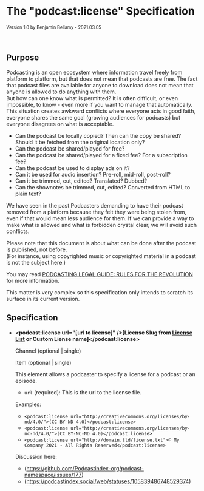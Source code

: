 # The "podcast:license" Specification

<small>Version 1.0 by Benjamin Bellamy - 2021.03.05</small>

<br>

## Purpose

Podcasting is an open ecosystem where information travel freely from platform to platform, but that does not mean that podcasts are free.
The fact that podcast files are available for anyone to download does not mean that anyone is allowed to do anything with them.  
But how can one know what is permitted? It is often difficult, or even impossible, to know - even more if you want to manage that automatically.
This situation creates awkward conflicts where everyone acts in good faith, everyone shares the same goal (growing audiences for podcasts) but everyone disagrees on what is acceptable.

- Can the podcast be locally copied? Then can the copy be shared? Should it be fetched from the original location only?
- Can the podcast be shared/played for free?
- Can the podcast be shared/played for a fixed fee? For a subscription fee?
- Can the podcast be used to display ads on it?
- Can it be used for audio insertion? Pre-roll, mid-roll, post-roll?
- Can it be trimmed, cut, edited? Translated? Dubbed?
- Can the shownotes be trimmed, cut, edited? Converted from HTML to plain text?

We have seen in the past Podcasters demanding to have their podcast removed from a platform because they felt they were being stolen from, even if that would mean less audience for them.
If we can provide a way to make what is allowed and what is forbidden crystal clear, we will avoid such conflicts.

Please note that this document is about what can be done after the podcast is published, not before.  
(For instance, using copyrighted music or copyrighted material in a podcast is not the subject here.)

You may read [PODCASTING LEGAL GUIDE: RULES FOR THE REVOLUTION](https://wiki.creativecommons.org/wiki/Podcasting_Legal_Guide) for more information.

This matter is very complex so this specification only intends to scratch its surface in its current version.

## Specification

- **\<podcast:license url="[url to license]" />[License Slug from [License List](/license/licenseslugs.txt) or Custom Liense name]</podcast:license>**

    Channel (optional | single)

    Item (optional | single)

   This element allows a podcaster to specify a license for a podcast or an episode.

   - `url` (required): This is the url to the license file.

   Examples:
   - `<podcast:license url="http://creativecommons.org/licenses/by-nd/4.0/">(CC BY-ND 4.0)</podcast:license>`
   - `<podcast:license url="http://creativecommons.org/licenses/by-nc-nd/4.0/">(CC BY-NC-ND 4.0)</podcast:license>`
   - `<podcast:license url="http://domain.tld/license.txt">© My Company 2021 - All Rights Reserved</podcast:license>`
 
   
   Discussion here:
   - (https://github.com/Podcastindex-org/podcast-namespace/issues/177)
   - (https://podcastindex.social/web/statuses/105839486748529374)